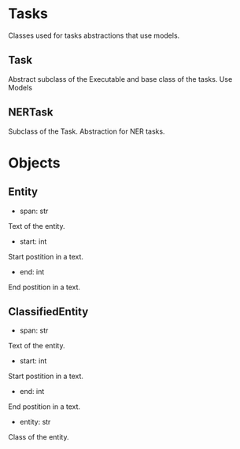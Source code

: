 # Tasks

Classes used for tasks abstractions that use models.


## Task

Abstract subclass of the Executable and base class of the tasks. Use Models


## NERTask

Subclass of the Task. Abstraction for NER tasks.



# Objects


## Entity

- span: str

Text of the entity.

- start: int

Start postition in a text.

- end: int

End postition in a text.


## ClassifiedEntity

- span: str

Text of the entity.

- start: int

Start postition in a text.

- end: int

End postition in a text.

- entity: str

Class of the entity.